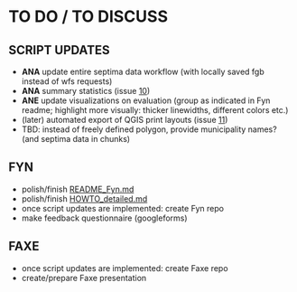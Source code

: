 # TO DO / TO DISCUSS

## SCRIPT UPDATES
* **ANA** update entire septima data workflow (with locally saved fgb instead of wfs requests)
* **ANA** summary statistics (issue [10](https://github.com/anastassiavybornova/knudepunkter/issues/9))
* **ANE** update visualizations on evaluation (group as indicated in Fyn readme; highlight more visually: thicker linewidths, different colors etc.)
* (later) automated export of QGIS print layouts (issue [11](https://github.com/anastassiavybornova/knudepunkter/issues/11))
* TBD: instead of freely defined polygon, provide municipality names? (and septima data in chunks)

## FYN
* polish/finish [README_Fyn.md](/docs/README_Fyn.md)
* polish/finish [HOWTO_detailed.md](/docs/HOWTO_detailed.md)
* once script updates are implemented: create Fyn repo
* make feedback questionnaire (googleforms)

## FAXE 
* once script updates are implemented: create Faxe repo
* create/prepare Faxe presentation